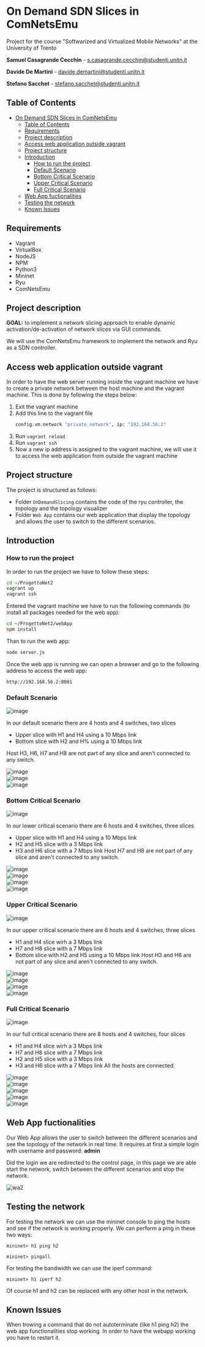 # On Demand SDN Slices in ComNetsEmu
Project for the course "Softwarized and Virtualized Mobile Networks" at the University of Trento

**Samuel Casagrande Cecchin** - [s.casagrande.cecchin@studenti.unitn.it](s.casagrande.cecchin@studenti.unitn.it)

**Davide De Martini** - [davide.demartini@studenti.unitn.it](davide.demartini@studenti.unitn.it)

**Stefano Sacchet** - [stefano.sacchet@studenti.unitn.it](stefano.sacchet@studenti.unitn.it)

## Table of Contents
- [On Demand SDN Slices in ComNetsEmu](#on-demand-sdn-slices-in-comnetsemu)
  - [Table of Contents](#table-of-contents)
  - [Requirements](#requirements)
  - [Project description](#project-description)
  - [Access web application outside vagrant](#access-web-application-outside-vagrant)
  - [Project structure](#project-structure)
  - [Introduction](#introduction)
    - [How to run the project](#how-to-run-the-project)
    - [Default Scenario](#default-scenario)
    - [Bottom Critical Scenario](#bottom-critical-scenario)
    - [Upper Critical Scenario](#upper-critical-scenario)
    - [Full Critical Scenario](#full-critical-scenario)
  - [Web App fuctionalities](#web-app-fuctionalities)
  - [Testing the network](#testing-the-network)
  - [Known Issues](#known-issues)

## Requirements
- Vagrant
- VirtualBox
- NodeJS
- NPM
- Python3
- Mininet
- Ryu
- ComNetsEmu

## Project description
**GOAL:** to implement a network slicing approach to enable dynamic activation/de-activation of network slices via GUI commands.

We will use the ComNetsEmu framework to implement the network and Ryu as a SDN controller.

## Access web application outside vagrant
In order to have the web server running inside the vagrant machine we have to create a private network between the host machine and the vagrant machine. This is done by following the steps below:

1) Exit the vagrant machine
2) Add this line to the vagrant file 
   ```BASH
   config.vm.network "private_network", ip: "192.168.56.2"
   ```
3) Run `vagrant reload`
4) Run `vagrant ssh`
5) Now a new ip address is assigned to the vagrant machine, we will use it to access the web application from outside the vagrant machine

## Project structure
The project is structured as follows:
- Folder `OnDemandSlicing` contains the code of the ryu controller, the topology and the topology visualizer
- Folder `Web App` contains our web application that display the topology and allows the user to switch to the different scenarios.
## Introduction

### How to run the project
In order to run the project we have to follow these steps:
```BASH
cd ~/ProgettoNet2
vagrant up
vagrant ssh
```
Entered the vagrant machine we have to run the following commands (to install all packages needed for the web app):
```BASH
cd ~/ProgettoNet2/webApp
npm install
```
Than to run the web app:
```BASH
node server.js
```
Once the web app is running we can open a browser and go to the following address to access the web app:
```BASH
http://192.168.56.2:8081
```

<!-- Entered the vagrant machine we have to run the following commands (for the mininet simulation):
```BASH
cd OnDemandSlicing
sudo python3 topology.py
```
In another window we have to run the following commands (for the controller):
```BASH
cd ~/ProgettoNet2
vagrant ssh
cd OnDemandSlicing
ryu-manager --observe-links gui_start.py controller.py
```
In another window we have to run the following commands (for the web app):
```BASH
cd ~/ProgettoNet2
vagrant ssh
cd WebApp
sudo apt install nodejs
sudo apt install npm
npm install
node server.js
``` -->

### Default Scenario

![image](images/Scenarios/defaultScenario.png)

In our default scenario there are 4 hosts and 4 switches, two slices
- Upper slice with H1 and H4 using a 10 Mbps link
- Bottom slice with H2 and H% using a 10 Mbps link

Host H3, H6, H7 and H8 are not part of any slice and aren't connected to any switch.

![image](images/Pingall/defaultScenarioPing.png)\
![image](images/Iperf/Default/1.png)\
![image](images/Iperf/Default/2.png)

### Bottom Critical Scenario
![image](images/Scenarios/bottomCritical.png)

In our lower critical scenario there are 6 hosts and 4 switches, three slices
- Upper slice with H1 and H4 using a 10 Mbps link
- H2 and H5 slice with a 3 Mbps link
- H3 and H6 slice with a 7 Mbps link
Host H7 and H8 are not part of any slice and aren't connected to any switch.

![image](images/Pingall/lowerScenarioPing.png)\
![image](images/Iperf/LowerCritical/1.png)\
![image](images/Iperf/LowerCritical/2.png)\
![image](images/Iperf/LowerCritical/3.png)

### Upper Critical Scenario
![image](images/Scenarios/upperCritical.png)

In our upper critical scenario there are 6 hosts and 4 switches, three slices
- H1 and H4 slice wirh a 3 Mbps link
- H7 and H8 slice with a 7 Mbps link
- Bottom slice with H2 and H5 using a 10 Mbps link
Host H3 and H6 are not part of any slice and aren't connected to any switch.

![image](images/Pingall/upperCriticalPing.png)\
![image](images/Iperf/UpperCritical/1.png)\
![image](images/Iperf/UpperCritical/2.png)\
![image](images/Iperf/UpperCritical/3.png)

### Full Critical Scenario
![image](images/Scenarios/fullCritical.png)

In our full critical scenario there are 8 hosts and 4 switches, four slices
- H1 and H4 slice wirh a 3 Mbps link
- H7 and H8 slice with a 7 Mbps link
- H2 and H5 slice with a 3 Mbps link
- H3 and H6 slice with a 7 Mbps link
All the hosts are connected.

![image](images/Pingall/fullCriticalPing.png)\
![image](images/Iperf/FullCritical/1.png)\
![image](images/Iperf/FullCritical/2.png)\
![image](images/Iperf/FullCritical/3.png)\
![image](images/Iperf/FullCritical/4.png)

## Web App fuctionalities
Our Web App allows the user to switch between the different scenarios and see the topology of the network in real time. It requires at first a simple login with username and password: **admin**

Did the login we are redirected to the control page, in this page we are able start the network, switch between the different scenarios and stop the network.

![wa2](images/webapp/wa2.jpeg)

## Testing the network

For testing the network we can use the mininet console to ping the hosts and see if the network is working properly.
We can perform a ping in these two ways:
```
mininet> h1 ping h2
```
```
mininet> pingall
```
For testing the bandwidth we can use the iperf command:
```
mininet> h1 iperf h2
```
Of course h1 and h2 can be replaced with any other host in the network.

## Known Issues
When trowing a command that do not autoterminate (like h1 ping h2) the web app functionalities stop working. In order to have the webapp working you have to restart it.
